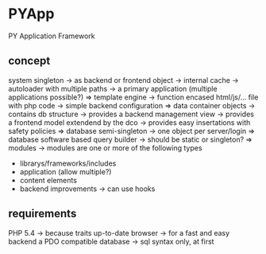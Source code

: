 PYApp
=====

PY Application Framework



concept
-------
system singleton 
-> as backend or frontend object
-> internal cache 
-> autoloader with multiple paths 
-> a primary application (multiple applications possible?)
=> template engine 
-> function encased html/js/... file with php code
-> simple backend configuration
=> data container objects
-> contains db structure
-> provides a backend management view
-> provides a frontend model extendend by the dco
-> provides easy insertations with safety policies 
=> database semi-singleton 
-> one object per server/login
=> database software based query builder 
-> should be static or singleton?
=> modules
-> modules are one or more of the following types
- librarys/frameworks/includes
- application (allow multiple?)
- content elements
- backend improvements
-> can use hooks
			

requirements
------------
PHP 5.4 -> because traits
up-to-date browser -> for a fast and easy backend 
a  PDO compatible database -> sql syntax only, at first
